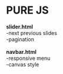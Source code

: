 # PURE JS

<b>slider.html</b><br>
-next previous slides<br>
-pagination<br>
<br>
<b>navbar.html</b><br>
-responsive menu<br>
-canvas style
